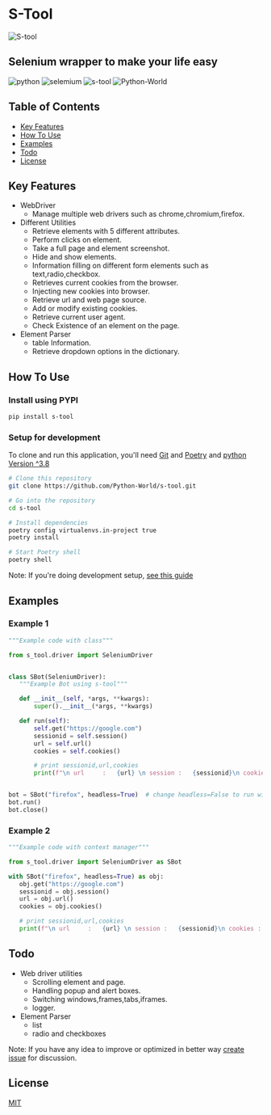 # S-Tool

![S-tool](https://user-images.githubusercontent.com/33047641/125023819-41998700-e09d-11eb-8076-7fad81f98f70.png)

## Selenium wrapper to make your life easy

![python](https://img.shields.io/badge/Python-FFD43B?style=for-the-badge&logo=python)
![selemium](https://img.shields.io/badge/Selenium-e5dfde?style=for-the-badge&logo=selenium)
![s-tool](https://img.shields.io/badge/S-Tool-3776AB?style=for-the-badge)
![Python-World](https://img.shields.io/badge/Python-World-FFD43B?style=for-the-badge&logo=python&logoColor=white)

## Table of Contents

- [Key Features](#key-features)
- [How To Use](#how-to-use)
- [Examples](#examples)
- [Todo](#todo)
- [License](#license)

## Key Features

- WebDriver
  - Manage multiple web drivers such as chrome,chromium,firefox.
- Different Utilities
  - Retrieve elements with 5 different attributes.
  - Perform clicks on element.
  - Take a full page and element screenshot.
  - Hide and show elements.
  - Information filling on different form elements such as text,radio,checkbox.
  - Retrieves current cookies from the browser.
  - Injecting new cookies into browser.
  - Retrieve url and web page source.
  - Add or modify existing cookies.
  - Retrieve current user agent.
  - Check Existence of an element on the page.
- Element Parser
  - table Information.
  - Retrieve dropdown options in the dictionary.

## How To Use

### Install using PYPI

```bash
pip install s-tool
```

### Setup for development

To clone and run this application, you'll need [Git](https://git-scm.com) and
[Poetry](https://python-poetry.org/) and [python Version ^3.8](http://python.org/)

```bash
# Clone this repository
git clone https://github.com/Python-World/s-tool.git

# Go into the repository
cd s-tool

# Install dependencies
poetry config virtualenvs.in-project true
poetry install

# Start Poetry shell
poetry shell
```

Note: If you're doing development setup, [see this guide](CONTRIBUTING)

## Examples

### Example 1

```python
"""Example code with class"""

from s_tool.driver import SeleniumDriver


class SBot(SeleniumDriver):
   """Example Bot using s-tool"""

   def __init__(self, *args, **kwargs):
       super().__init__(*args, **kwargs)

   def run(self):
       self.get("https://google.com")
       sessionid = self.session()
       url = self.url()
       cookies = self.cookies()

       # print sessionid,url,cookies
       print(f"\n url     :   {url} \n session :   {sessionid}\n cookies :   {cookies}\n")


bot = SBot("firefox", headless=True)  # change headless=False to run with gui mode
bot.run()
bot.close()

```

### Example 2

```python
"""Example code with context manager"""

from s_tool.driver import SeleniumDriver as SBot

with SBot("firefox", headless=True) as obj:
   obj.get("https://google.com")
   sessionid = obj.session()
   url = obj.url()
   cookies = obj.cookies()

   # print sessionid,url,cookies
   print(f"\n url     :   {url} \n session :   {sessionid}\n cookies :   {cookies}\n")

```

## Todo

- Web driver utilities
  - Scrolling element and page.
  - Handling popup and alert boxes.
  - Switching windows,frames,tabs,iframes.
  - logger.
- Element Parser
  - list
  - radio and checkboxes

Note: If you have any idea to improve or optimized in better way
[create issue](https://github.com/Python-World/s-tool/issues/new) for discussion.

## License

[MIT](LICENSE)
